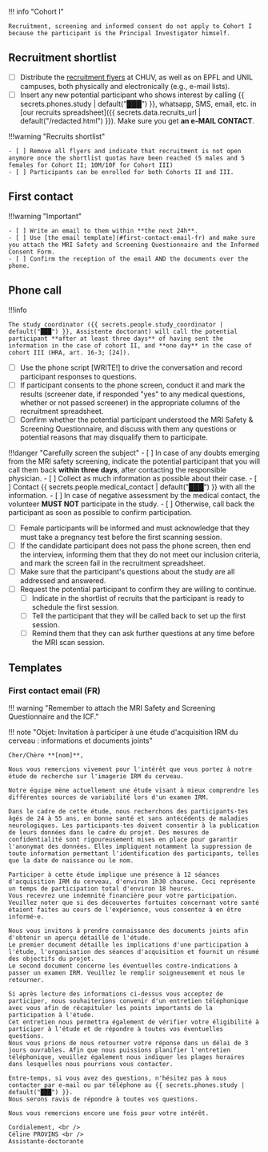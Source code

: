
!!! info "Cohort I"

	Recruitment, screening and informed consent do not apply to Cohort I because the participant is the Principal Investigator himself.

## Recruitment shortlist

- [ ] Distribute the [recruitment flyers](../assets/files/flyer_FR.pdf) at CHUV, as well as on EPFL and UNIL campuses, both physically and electronically (e.g., e-mail lists).
- [ ] Insert any new potential participant who shows interest by calling {{ secrets.phones.study | default("███") }}, whatsapp, SMS, email, etc. in [our recruits spreadsheet]({{ secrets.data.recruits_url | default("/redacted.html") }}). Make sure you get **an e-MAIL CONTACT**.

!!!warning "Recruits shortlist"

	- [ ] Remove all flyers and indicate that recruitment is not open anymore once the shortlist quotas have been reached (5 males and 5 females for Cohort II; 10M/10F for Cohort III)
	- [ ] Participants can be enrolled for both Cohorts II and III.

## First contact

!!!warning "Important"
	
	- [ ] Write an email to them within **the next 24h**.
	- [ ] Use [the email template](#first-contact-email-fr) and make sure you attach the MRI Safety and Screening Questionnaire and the Informed Consent Form.
	- [ ] Confirm the reception of the email AND the documents over the phone.

## Phone call

!!!info

	The study coordinator ({{ secrets.people.study_coordinator | default("███") }}, Assistente doctorant) will call the potential participant **after at least three days** of having sent the information in the case of cohort II, and **one day** in the case of cohort III (HRA, art. 16-3; [24]).

- [ ] Use the phone script [WRITE!] to drive the conversation and record participant responses to questions.
- [ ] If participant consents to the phone screen, conduct it and mark the results (screener date, if responded "yes" to any medical questions, whether or not passed screener) in the appropriate columns of the recruitment spreadsheet.
- [ ] Confirm whether the potential participant understood the MRI Safety & Screening Questionnaire, and discuss with them any questions or potential reasons that may disqualify them to participate.

!!!danger "Carefully screen the subject"
    - [ ] In case of any doubts emerging from the MRI safety screening, indicate the potential participant that you will call them back **within three days**, after contacting the responsible physician.
    - [ ] Collect as much information as possible about their case.
    - [ ] Contact {{ secrets.people.medical_contact | default("███") }} with all the information.
    - [ ] In case of negative assessment by the medical contact, the volunteer **MUST NOT** participate in the study.
    - [ ] Otherwise, call back the participant as soon as possible to confirm participation.

- [ ] Female participants will be informed and must acknowledge that they must take a pregnancy test before the first scanning session.
- [ ] If the candidate participant does not pass the phone screen, then end the interview, informing them that they do not meet our inclusion criteria, and mark the screen fail in the recruitment spreadsheet.
- [ ] Make sure that the participant's questions about the study are all addressed and answered.
- [ ] Request the potential participant to confirm they are willing to continue.
	- [ ] Indicate in the shortlist of recruits that the participant is ready to schedule the first session.
	- [ ] Tell the participant that they will be called back to set up the first session.
	- [ ] Remind them that they can ask further questions at any time before the MRI scan session.

## Templates

### First contact email (FR)

!!! warning "Remember to attach the MRI Safety and Screening Questionnaire and the ICF."

!!! note "Objet: Invitation à participer à une étude d'acquisition IRM du cerveau : informations et documents joints"

	Cher/Chère **[nom]**,

	Nous vous remercions vivement pour l'intérêt que vous portez à notre étude de recherche sur l'imagerie IRM du cerveau.

	Notre équipe mène actuellement une étude visant à mieux comprendre les différentes sources de variabilité lors d'un examen IRM.
	
	Dans le cadre de cette étude, nous recherchons des participants·tes âgés de 24 à 55 ans, en bonne santé et sans antécédents de maladies neurologiques. Les participants·tes doivent consentir à la publication de leurs données dans le cadre du projet. Des mesures de confidentialité sont rigoureusement mises en place pour garantir l'anonymat des données. Elles impliquent notamment la suppression de toute information permettant l'identification des participants, telles que la date de naissance ou le nom.
	
	Participer à cette étude implique une présence à 12 séances d'acquisition IRM du cerveau, d'environ 1h30 chacune. Ceci représente un temps de participation total d'environ 18 heures.
	Vous recevrez une indemnité financière pour votre participation.
	Veuillez noter que si des découvertes fortuites concernant votre santé étaient faites au cours de l'expérience, vous consentez à en être informé·e.

	Nous vous invitons à prendre connaissance des documents joints afin d'obtenir un aperçu détaillé de l'étude.
	Le premier document détaille les implications d'une participation à l'étude, l'organisation des séances d'acquisition et fournit un résumé des objectifs du projet.
	Le second document concerne les éventuelles contre-indications à passer un examen IRM. Veuillez le remplir soigneusement et nous le retourner.
	
	Si après lecture des informations ci-dessus vous acceptez de participer, nous souhaiterions convenir d'un entretien téléphonique avec vous afin de récapituler les points importants de la participation à l'étude. 
	Cet entretien nous permettra également de vérifier votre éligibilité à participer à l'étude et de répondre à toutes vos éventuelles questions. 
	Nous vous prions de nous retourner votre réponse dans un délai de 3 jours ouvrables. Afin que nous puissions planifier l'entretien téléphonique, veuillez également nous indiquer les plages horaires dans lesquelles nous pourrions vous contacter.

	Entre-temps, si vous avez des questions, n'hésitez pas à nous contacter par e-mail ou par téléphone au {{ secrets.phones.study | default("███") }}.
	Nous serons ravis de répondre à toutes vos questions.

	Nous vous remercions encore une fois pour votre intérêt.

	Cordialement, <br />
	Céline PROVINS <br />
	Assistante-doctorante



